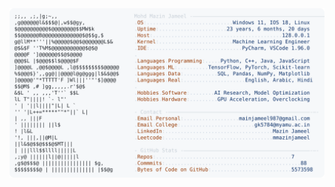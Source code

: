 <picture>
  <source srcset="https://raw.githubusercontent.com/mmazinjameel/mmazinjameel/main/dark_mode.svg?v=1748210958" media="(prefers-color-scheme: dark)">
  <img src="https://raw.githubusercontent.com/mmazinjameel/mmazinjameel/main/light_mode.svg?v=1748210958">
</picture>
